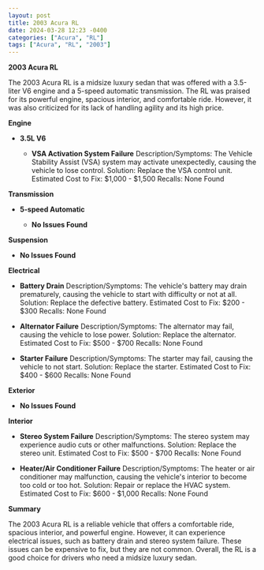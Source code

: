```yaml
---
layout: post
title: 2003 Acura RL
date: 2024-03-28 12:23 -0400
categories: ["Acura", "RL"]
tags: ["Acura", "RL", "2003"]
---
```

**2003 Acura RL**

The 2003 Acura RL is a midsize luxury sedan that was offered with a 3.5-liter V6 engine and a 5-speed automatic transmission. The RL was praised for its powerful engine, spacious interior, and comfortable ride. However, it was also criticized for its lack of handling agility and its high price.

**Engine**

* **3.5L V6**

  * **VSA Activation System Failure**
    Description/Symptoms: The Vehicle Stability Assist (VSA) system may activate unexpectedly, causing the vehicle to lose control.
    Solution: Replace the VSA control unit.
    Estimated Cost to Fix: $1,000 - $1,500
    Recalls: None Found

**Transmission**

* **5-speed Automatic**

  * **No Issues Found**

**Suspension**

* **No Issues Found**

**Electrical**

* **Battery Drain**
    Description/Symptoms: The vehicle's battery may drain prematurely, causing the vehicle to start with difficulty or not at all.
    Solution: Replace the defective battery.
    Estimated Cost to Fix: $200 - $300
    Recalls: None Found

* **Alternator Failure**
    Description/Symptoms: The alternator may fail, causing the vehicle to lose power.
    Solution: Replace the alternator.
    Estimated Cost to Fix: $500 - $700
    Recalls: None Found

* **Starter Failure**
    Description/Symptoms: The starter may fail, causing the vehicle to not start.
    Solution: Replace the starter.
    Estimated Cost to Fix: $400 - $600
    Recalls: None Found

**Exterior**

* **No Issues Found**

**Interior**

* **Stereo System Failure**
    Description/Symptoms: The stereo system may experience audio cuts or other malfunctions.
    Solution: Replace the stereo unit.
    Estimated Cost to Fix: $500 - $700
    Recalls: None Found

* **Heater/Air Conditioner Failure**
    Description/Symptoms: The heater or air conditioner may malfunction, causing the vehicle's interior to become too cold or too hot.
    Solution: Repair or replace the HVAC system.
    Estimated Cost to Fix: $600 - $1,000
    Recalls: None Found

**Summary**

The 2003 Acura RL is a reliable vehicle that offers a comfortable ride, spacious interior, and powerful engine. However, it can experience electrical issues, such as battery drain and stereo system failure. These issues can be expensive to fix, but they are not common. Overall, the RL is a good choice for drivers who need a midsize luxury sedan.
